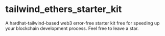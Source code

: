 # tailwind_ethers_starter_kit
A hardhat-tailwind-based web3 error-free starter kit free for speeding up your blockchain development process. Feel free to leave a star.
